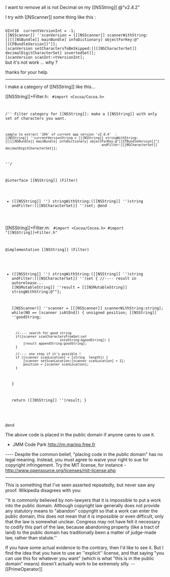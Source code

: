I want to remove all is not Decimal on my [[NSString]] @"v2.4.2"

I try with [[NScanner]] some thing like this :

<code>
UInt16	currentVersionInt = -1;
[[NSScanner]] ''scanVersion = [[[NSScanner]] scannerWithString:[[[[[NSBundle]] mainBundle] infoDictionary] objectForKey:@"[[CFBundleVersion]]"]];	
[scanVersion setCharactersToBeSkipped:[[[[NSCharacterSet]] decimalDigitCharacterSet] invertedSet]];	
[scanVersion scanInt:&currentVersionInt];
</code>
but it's not work ... why ?

thanks for your help.

----
I make a category of [[NSString]] like this...

[[NSString]]+Filter.h:
<code>
#import <Cocoa/Cocoa.h>

/'' Filter category for [[NSString]]: make a [[NSString]] with only set of characters you want.

	sample to extract '204' of current app version 'v2.0.4'  :
	[[NSString]] ''currentVersionString = [[[NSString]] stringWithString:[[[[[NSBundle]] mainBundle] infoDictionary] objectForKey:@"[[CFBundleVersion]]"]
													  andFilter:[[[NSCharacterSet]] decimalDigitCharacterSet]];

 ''/

@interface [[NSString]] (Filter)
+ ([[NSString]] '') stringWithString:([[NSString]] '')string andFilter:([[NSCharacterSet]] '')set;
@end


</code>

[[NSString]]+Filter.m:
<code>
#import <Cocoa/Cocoa.h>
#import "[[NSString]]+Filter.h"

@implementation [[NSString]] (Filter)
+ ([[NSString]] '') stringWithString:([[NSString]] '')string andFilter:([[NSCharacterSet]] '')set
{
	//---- result in autorelease...
	[[NSMutableString]] ''result = [[[NSMutableString]] stringWithString:@""];

	[[NSScanner]] ''scanner = [[[NSScanner]] scannerWithString:string];
	while(NO == [scanner isAtEnd]) {
		unsigned position;
		[[NSString]] ''goodString;
		
		//---- search for good string
		if([scanner scanCharactersFromSet:set
							   intoString:&goodString]) {
			[result appendString:goodString];
		}
		
		//---- one step if it's possible !
		if ([scanner scanLocation] < [string  length]) {
			[scanner setScanLocation:[scanner scanLocation] + 1];
			position = [scanner scanLocation];
		}
	}
	
	return ([[NSString]] '')result;
}

@end
</code>

The above code is placed in the public domain if anyone cares to use it.

- JMM Code Park
http://jm.marino.free.fr

---- Despite the common belief, "placing code in the public domain" has no legal meaning. Instead, you must agree to waive your right to sue for copyright infringement. Try the MIT license, for instance - http://www.opensource.org/licenses/mit-license.php

----

This is something that I've seen asserted repeatedly, but never saw any proof. Wikipedia disagrees with you:

''It is commonly believed by non-lawyers that it is impossible to put a work into the public domain. Although copyright law generally does not provide any statutory means to "abandon" copyright so that a work can enter the public domain, this does not mean that it is impossible or even difficult, only that the law is somewhat unclear. Congress may not have felt it necessary to codify this part of the law, because abandoning property (like a tract of land) to the public domain has traditionally been a matter of judge-made law, rather than statute.''

If you have some actual evidence to the contrary, then I'd like to see it. But I find the idea that you have to use an ''explicit'' license, and that saying "you can use this for whatever you want" (which is what "this is in the public domain" means) doesn't actually work to be extremely silly. -- [[PrimeOperator]]